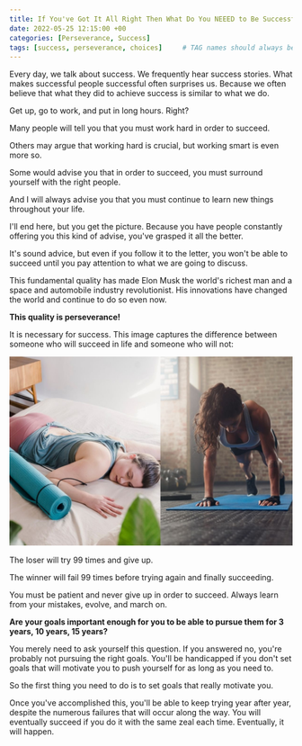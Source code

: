 ```yaml
---
title: If You've Got It All Right Then What Do You NEEED to Be Successful?
date: 2022-05-25 12:15:00 +00
categories: [Perseverance, Success]
tags: [success, perseverance, choices]     # TAG names should always be lowercase
---
```


Every day, we talk about success. We frequently hear success stories. What makes successful people successful often surprises us. Because we often believe that what they did to achieve success is similar to what we do.

Get up, go to work, and put in long hours. Right?

Many people will tell you that you must work hard in order to succeed.

Others may argue that working hard is crucial, but working smart is even more so.

Some would advise you that in order to succeed, you must surround yourself with the right people.

And I will always advise you that you must continue to learn new things throughout your life.

I'll end here, but you get the picture. Because you have people constantly offering you this kind of advise, you've grasped it all the better.

It's sound advice, but even if you follow it to the letter, you won't be able to succeed until you pay attention to what we are going to discuss.

This fundamental quality has made Elon Musk the world's richest man and a space and automobile industry revolutionist. His innovations have changed the world and continue to do so even now.

**This quality is perseverance!**

It is necessary for success. This image captures the difference between someone who will succeed in life and someone who will not:

![perseverance success](/assets/img/perseverance-success.jpg)

The loser will try 99 times and give up.

The winner will fail 99 times before trying again and finally succeeding.

You must be patient and never give up in order to succeed. Always learn from your mistakes, evolve, and march on.

**Are your goals important enough for you to be able to pursue them for 3 years, 10 years, 15 years?**

You merely need to ask yourself this question. If you answered no, you're probably not pursuing the right goals. You'll be handicapped if you don't set goals that will motivate you to push yourself for as long as you need to.

So the first thing you need to do is to set goals that really motivate you.

Once you've accomplished this, you'll be able to keep trying year after year, despite the numerous failures that will occur along the way. You will eventually succeed if you do it with the same zeal each time. Eventually, it will happen.
